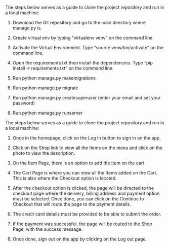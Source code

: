 The steps below serves as a guide to clone the project repository and run in a local machine:

1. Download the Git repository and go to the main directory where manage.py is.

2. Create virtual env by typing “virtualenv venv” on the command line.

3. Activate the Virtual Environment. Type “source venv/bin/activate” on the command line.

4. Open the requirements.txt then  install the dependencies. Type “pip install -r requirements.txt” on the command line.

7. Run python manage.py makemigrations 

8. Run python manage.py migrate

9. Run python manage.py createsuperuser (enter your email and set your password)

10. Run python manage.py runserver


The steps below serves as a guide to clone the project repository and run in a local machine:

1. Once in the homepage, click on the Log In button to sign in on the app. 

2. Click on the Shop link to view all the Items on the menu and click on the photo to view the description.

3. On the Item Page, there is an option to add the Item on the cart.

4. The Cart Page is where you can view all the Items added on the Cart. This is also where the Checkout option is located.

5. After the checkout option is clicked, the page will be directed to the checkout page where the delivery, billing address and payment option must be selected. Once done, you can click on the Continue to Checkout that will route the page to the payment details.

6. The credit card details must be provided to be able to submit the order.

7. If the payment was successful, the page will be routed to the Shop Page, with the success message.

8. Once done, sign out on the app by clicking on the Log out page.
